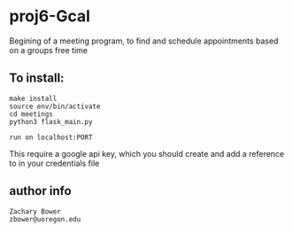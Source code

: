 # proj6-Gcal

Begining of a meeting program, to find and schedule appointments based on a groups free time

## To install: 

	make install
	source env/bin/activate
	cd meetings
	python3 flask_main.py

	run on localhost:PORT

This require a google api key, which you should create and add a reference to in your credentials file

## author info
	Zachary Bower
	zbower@uoregon.edu


